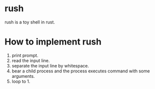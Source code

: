 # rush

rush is a toy shell in rust.

# How to implement rush

1. print prompt.
2. read the input line.
3. separate the input line by whitespace.
4. bear a child process and the process executes command with some arguments.
5. loop to 1.


